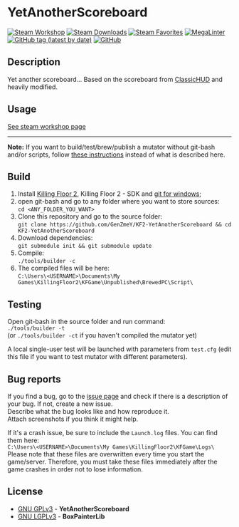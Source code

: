 # YetAnotherScoreboard

[![Steam Workshop](https://img.shields.io/static/v1?message=workshop&logo=steam&labelColor=gray&color=blue&logoColor=white&label=steam%20)](https://steamcommunity.com/sharedfiles/filedetails/?id=2521826524)
[![Steam Downloads](https://img.shields.io/steam/downloads/2521826524)](https://steamcommunity.com/sharedfiles/filedetails/?id=2521826524)
[![Steam Favorites](https://img.shields.io/steam/favorites/2521826524)](https://steamcommunity.com/sharedfiles/filedetails/?id=2521826524)
[![MegaLinter](https://github.com/GenZmeY/KF2-YetAnotherScoreboard/actions/workflows/mega-linter.yml/badge.svg?branch=master)](https://github.com/GenZmeY/KF2-YetAnotherScoreboard/actions/workflows/mega-linter.yml)
[![GitHub tag (latest by date)](https://img.shields.io/github/v/tag/GenZmeY/KF2-YetAnotherScoreboard)](https://github.com/GenZmeY/KF2-YetAnotherScoreboard/tags)
[![GitHub](https://img.shields.io/github/license/GenZmeY/KF2-YetAnotherScoreboard)](LICENSE)

## Description
Yet another scoreboard...
Based on the scoreboard from [ClassicHUD](https://steamcommunity.com/sharedfiles/filedetails/?id=1963099942) and heavily modified.

## Usage
[See steam workshop page](https://steamcommunity.com/sharedfiles/filedetails/?id=2521826524)

***

**Note:** If you want to build/test/brew/publish a mutator without git-bash and/or scripts, follow [these instructions](https://tripwireinteractive.atlassian.net/wiki/spaces/KF2SW/pages/26247172/KF2+Code+Modding+How-to) instead of what is described here.

## Build
1. Install [Killing Floor 2](https://store.steampowered.com/app/232090/Killing_Floor_2/), Killing Floor 2 - SDK and [git for windows](https://git-scm.com/download/win);
2. open git-bash and go to any folder where you want to store sources:  
`cd <ANY_FOLDER_YOU_WANT>`  
3. Clone this repository and go to the source folder:  
`git clone https://github.com/GenZmeY/KF2-YetAnotherScoreboard && cd KF2-YetAnotherScoreboard`
4. Download dependencies:  
`git submodule init && git submodule update`  
5. Compile:  
`./tools/builder -c`  
5. The compiled files will be here:  
`C:\Users\<USERNAME>\Documents\My Games\KillingFloor2\KFGame\Unpublished\BrewedPC\Script\`

## Testing
Open git-bash in the source folder and run command:  
`./tools/builder -t`  
(or `./tools/builder -ct` if you haven't compiled the mutator yet)  

A local single-user test will be launched with parameters from `test.cfg` (edit this file if you want to test mutator with different parameters).

## Bug reports
If you find a bug, go to the [issue page](https://github.com/GenZmeY/KF2-YetAnotherScoreboard/issues) and check if there is a description of your bug. If not, create a new issue.  
Describe what the bug looks like and how reproduce it.  
Attach screenshots if you think it might help.

If it's a crash issue, be sure to include the `Launch.log` files. You can find them here:  
`C:\Users\<USERNAME>\Documents\My Games\KillingFloor2\KFGame\Logs\`  
Please note that these files are overwritten every time you start the game/server. Therefore, you must take these files immediately after the game crashes in order not to lose information.

## License
* [GNU GPLv3](LICENSE) - **YetAnotherScoreboard**  
* [GNU LGPLv3](https://github.com/GenZmeY/KF2-BoxPainterLib/blob/master/LICENSE) - **BoxPainterLib**  

